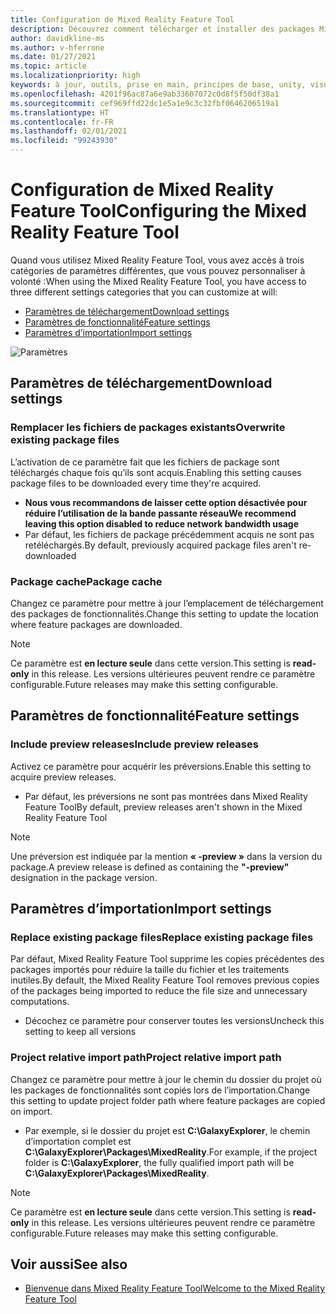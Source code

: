 ```yaml
---
title: Configuration de Mixed Reality Feature Tool
description: Découvrez comment télécharger et installer des packages Mixed Reality Unity à partir de Mixed Reality Feature Tool pour le développement HoloLens et VR.
author: davidkline-ms
ms.author: v-hferrone
ms.date: 01/27/2021
ms.topic: article
ms.localizationpriority: high
keywords: à jour, outils, prise en main, principes de base, unity, visual studio, toolkit, casque de réalité mixte, casque windows mixed reality, casque de réalité virtuelle, installation, Windows, HoloLens, émulateur, unreal, openxr
ms.openlocfilehash: 4201f96ac87a6e9ab33607072c0d8f5f50df38a1
ms.sourcegitcommit: cef969ffd22dc1e5a1e9c3c32fbf0646206519a1
ms.translationtype: HT
ms.contentlocale: fr-FR
ms.lasthandoff: 02/01/2021
ms.locfileid: "99243930"
---
```

# <a name="configuring-the-mixed-reality-feature-tool"></a><span data-ttu-id="1bd30-104">Configuration de Mixed Reality Feature Tool</span><span class="sxs-lookup"><span data-stu-id="1bd30-104">Configuring the Mixed Reality Feature Tool</span></span>

<span data-ttu-id="1bd30-105">Quand vous utilisez Mixed Reality Feature Tool, vous avez accès à trois catégories de paramètres différentes, que vous pouvez personnaliser à volonté :</span><span class="sxs-lookup"><span data-stu-id="1bd30-105">When using the Mixed Reality Feature Tool, you have access to three different settings categories that you can customize at will:</span></span>

* [<span data-ttu-id="1bd30-106">Paramètres de téléchargement</span><span class="sxs-lookup"><span data-stu-id="1bd30-106">Download settings</span></span>](#download-settings)
* [<span data-ttu-id="1bd30-107">Paramètres de fonctionnalité</span><span class="sxs-lookup"><span data-stu-id="1bd30-107">Feature settings</span></span>](#feature-settings)
* [<span data-ttu-id="1bd30-108">Paramètres d’importation</span><span class="sxs-lookup"><span data-stu-id="1bd30-108">Import settings</span></span>](#import-settings)

![Paramètres](images/FeatureToolSettings.png)

## <a name="download-settings"></a><span data-ttu-id="1bd30-110">Paramètres de téléchargement</span><span class="sxs-lookup"><span data-stu-id="1bd30-110">Download settings</span></span>

### <a name="overwrite-existing-package-files"></a><span data-ttu-id="1bd30-111">Remplacer les fichiers de packages existants</span><span class="sxs-lookup"><span data-stu-id="1bd30-111">Overwrite existing package files</span></span>

<span data-ttu-id="1bd30-112">L’activation de ce paramètre fait que les fichiers de package sont téléchargés chaque fois qu’ils sont acquis.</span><span class="sxs-lookup"><span data-stu-id="1bd30-112">Enabling this setting causes package files to be downloaded every time they're acquired.</span></span> 
* <span data-ttu-id="1bd30-113">**Nous vous recommandons de laisser cette option désactivée pour réduire l’utilisation de la bande passante réseau**</span><span class="sxs-lookup"><span data-stu-id="1bd30-113">**We recommend leaving this option disabled to reduce network bandwidth usage**</span></span>
* <span data-ttu-id="1bd30-114">Par défaut, les fichiers de package précédemment acquis ne sont pas retéléchargés.</span><span class="sxs-lookup"><span data-stu-id="1bd30-114">By default, previously acquired package files aren't re-downloaded</span></span>

### <a name="package-cache"></a><span data-ttu-id="1bd30-115">Package cache</span><span class="sxs-lookup"><span data-stu-id="1bd30-115">Package cache</span></span>

<span data-ttu-id="1bd30-116">Changez ce paramètre pour mettre à jour l’emplacement de téléchargement des packages de fonctionnalités.</span><span class="sxs-lookup"><span data-stu-id="1bd30-116">Change this setting to update the location where feature packages are downloaded.</span></span>

> [!NOTE]
> <span data-ttu-id="1bd30-117">Ce paramètre est **en lecture seule** dans cette version.</span><span class="sxs-lookup"><span data-stu-id="1bd30-117">This setting is **read-only** in this release.</span></span> <span data-ttu-id="1bd30-118">Les versions ultérieures peuvent rendre ce paramètre configurable.</span><span class="sxs-lookup"><span data-stu-id="1bd30-118">Future releases may make this setting configurable.</span></span>

## <a name="feature-settings"></a><span data-ttu-id="1bd30-119">Paramètres de fonctionnalité</span><span class="sxs-lookup"><span data-stu-id="1bd30-119">Feature settings</span></span>

### <a name="include-preview-releases"></a><span data-ttu-id="1bd30-120">Include preview releases</span><span class="sxs-lookup"><span data-stu-id="1bd30-120">Include preview releases</span></span>

<span data-ttu-id="1bd30-121">Activez ce paramètre pour acquérir les préversions.</span><span class="sxs-lookup"><span data-stu-id="1bd30-121">Enable this setting to acquire preview releases.</span></span>
* <span data-ttu-id="1bd30-122">Par défaut, les préversions ne sont pas montrées dans Mixed Reality Feature Tool</span><span class="sxs-lookup"><span data-stu-id="1bd30-122">By default, preview releases aren't shown in the Mixed Reality Feature Tool</span></span> 

> [!NOTE]
> <span data-ttu-id="1bd30-123">Une préversion est indiquée par la mention **« -preview »** dans la version du package.</span><span class="sxs-lookup"><span data-stu-id="1bd30-123">A preview release is defined as containing the **"-preview"** designation in the package version.</span></span>

## <a name="import-settings"></a><span data-ttu-id="1bd30-124">Paramètres d’importation</span><span class="sxs-lookup"><span data-stu-id="1bd30-124">Import settings</span></span>

### <a name="replace-existing-package-files"></a><span data-ttu-id="1bd30-125">Replace existing package files</span><span class="sxs-lookup"><span data-stu-id="1bd30-125">Replace existing package files</span></span>

<span data-ttu-id="1bd30-126">Par défaut, Mixed Reality Feature Tool supprime les copies précédentes des packages importés pour réduire la taille du fichier et les traitements inutiles.</span><span class="sxs-lookup"><span data-stu-id="1bd30-126">By default, the Mixed Reality Feature Tool removes previous copies of the packages being imported to reduce the file size and unnecessary computations.</span></span> 
* <span data-ttu-id="1bd30-127">Décochez ce paramètre pour conserver toutes les versions</span><span class="sxs-lookup"><span data-stu-id="1bd30-127">Uncheck this setting to keep all versions</span></span>

### <a name="project-relative-import-path"></a><span data-ttu-id="1bd30-128">Project relative import path</span><span class="sxs-lookup"><span data-stu-id="1bd30-128">Project relative import path</span></span>

<span data-ttu-id="1bd30-129">Changez ce paramètre pour mettre à jour le chemin du dossier du projet où les packages de fonctionnalités sont copiés lors de l’importation.</span><span class="sxs-lookup"><span data-stu-id="1bd30-129">Change this setting to update project folder path where feature packages are copied on import.</span></span> 
* <span data-ttu-id="1bd30-130">Par exemple, si le dossier du projet est **C:\GalaxyExplorer**, le chemin d’importation complet est **C:\GalaxyExplorer\Packages\MixedReality**.</span><span class="sxs-lookup"><span data-stu-id="1bd30-130">For example, if the project folder is **C:\GalaxyExplorer**, the fully qualified import path will be **C:\GalaxyExplorer\Packages\MixedReality**.</span></span>

> [!NOTE]
> <span data-ttu-id="1bd30-131">Ce paramètre est **en lecture seule** dans cette version.</span><span class="sxs-lookup"><span data-stu-id="1bd30-131">This setting is **read-only** in this release.</span></span> <span data-ttu-id="1bd30-132">Les versions ultérieures peuvent rendre ce paramètre configurable.</span><span class="sxs-lookup"><span data-stu-id="1bd30-132">Future releases may make this setting configurable.</span></span>

## <a name="see-also"></a><span data-ttu-id="1bd30-133">Voir aussi</span><span class="sxs-lookup"><span data-stu-id="1bd30-133">See also</span></span>

- [<span data-ttu-id="1bd30-134">Bienvenue dans Mixed Reality Feature Tool</span><span class="sxs-lookup"><span data-stu-id="1bd30-134">Welcome to the Mixed Reality Feature Tool</span></span>](welcome-to-mr-feature-tool.md)